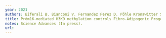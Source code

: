 ```yaml
---
year: 2021
authors: Biferali B, Bianconi V, Fernandez Perez D, Pöhle Kronawitter S, Marullo F, Maggio R, Santini T, Polverino F, Biagioni S, Summa V, Toniatti C, Pasini D, Stricker S, Di Fabio R, Chiacchiera F, Peruzzi G, Mozzetta C. 2021.
title: Prdm16-mediated H3K9 methylation controls Fibro-Adipogenic Progenitors identity during skeletal muscle repair.
notes: Science Advances (In press).
url:
---
```

